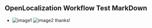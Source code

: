 ## OpenLocalization Workflow Test MarkDown
* ![image1](.\9f2b9db4-58b9-475c-9e65-7d5157416a0f.png)   ![image2](.\bc9acc81-2120-4ce7-8dbc-d05e15a2bddb.png) 
thanks!